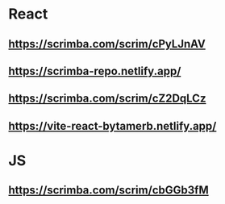 # React

## https://scrimba.com/scrim/cPyLJnAV
## https://scrimba-repo.netlify.app/
## https://scrimba.com/scrim/cZ2DqLCz
## https://vite-react-bytamerb.netlify.app/

# JS
## https://scrimba.com/scrim/cbGGb3fM
